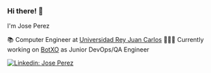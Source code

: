 ### Hi there! 👋

I'm Jose Perez

📚  Computer Engineer at [Universidad Rey Juan Carlos](https://www.urjc.es/)
👨🏼‍💻  Currently working on [BotXO](https://www.botxo.ai/) as Junior DevOps/QA Engineer

[![Linkedin: Jose Perez](https://img.shields.io/badge/-JosePerez-blue?style=flat-square&logo=Linkedin&logoColor=white&link=https://www.linkedin.com/in/jose-perez-ocampos-535570148/)](https://www.linkedin.com/in/jose-perez-ocampos-535570148/)



<!-- [![My Stats](https://github-readme-stats.vercel.app/api?username=JoseteDev&theme=tokionight&show_icons=true)](https://github.com/anuraghazra/github-readme-stats) -->
